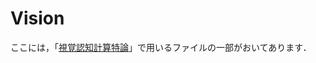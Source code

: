# Vision

ここには，「[視覚認知計算特論](https://www-tlab.math.ryukoku.ac.jp/wiki/?Vision/2023)」で用いるファイルの一部がおいてあります．
